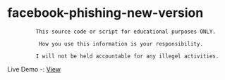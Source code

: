 # facebook-phishing-new-version

             This source code or script for educational purposes ONLY. 

              How you use this information is your responsibility.

             I will not be held accountable for any illegel activities.

Live Demo -: <a href="https://rajaahirwarofficial.github.io/facebook-phishing-new-version/">View</a>
